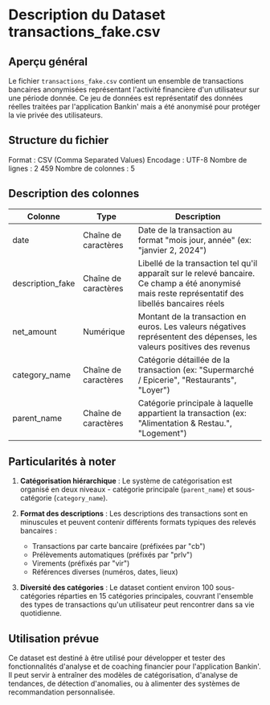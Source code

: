 # Description du Dataset transactions_fake.csv

## Aperçu général
Le fichier `transactions_fake.csv` contient un ensemble de transactions bancaires anonymisées représentant l'activité financière d'un utilisateur sur une période donnée. Ce jeu de données est représentatif des données réelles traitées par l'application Bankin' mais a été anonymisé pour protéger la vie privée des utilisateurs.

## Structure du fichier
Format : CSV (Comma Separated Values)
Encodage : UTF-8
Nombre de lignes : 2 459
Nombre de colonnes : 5

## Description des colonnes

| Colonne | Type | Description |
|---------|------|-------------|
| date | Chaîne de caractères | Date de la transaction au format "mois jour, année" (ex: "janvier 2, 2024") |
| description_fake | Chaîne de caractères | Libellé de la transaction tel qu'il apparaît sur le relevé bancaire. Ce champ a été anonymisé mais reste représentatif des libellés bancaires réels |
| net_amount | Numérique | Montant de la transaction en euros. Les valeurs négatives représentent des dépenses, les valeurs positives des revenus |
| category_name | Chaîne de caractères | Catégorie détaillée de la transaction (ex: "Supermarché / Epicerie", "Restaurants", "Loyer") |
| parent_name | Chaîne de caractères | Catégorie principale à laquelle appartient la transaction (ex: "Alimentation & Restau.", "Logement") |

## Particularités à noter

1. **Catégorisation hiérarchique** : Le système de catégorisation est organisé en deux niveaux - catégorie principale (`parent_name`) et sous-catégorie (`category_name`).

2. **Format des descriptions** : Les descriptions des transactions sont en minuscules et peuvent contenir différents formats typiques des relevés bancaires :
   - Transactions par carte bancaire (préfixées par "cb")
   - Prélèvements automatiques (préfixés par "prlv")
   - Virements (préfixés par "vir")
   - Références diverses (numéros, dates, lieux)

3. **Diversité des catégories** : Le dataset contient environ 100 sous-catégories réparties en 15 catégories principales, couvrant l'ensemble des types de transactions qu'un utilisateur peut rencontrer dans sa vie quotidienne.

## Utilisation prévue
Ce dataset est destiné à être utilisé pour développer et tester des fonctionnalités d'analyse et de coaching financier pour l'application Bankin'. Il peut servir à entraîner des modèles de catégorisation, d'analyse de tendances, de détection d'anomalies, ou à alimenter des systèmes de recommandation personnalisée.
